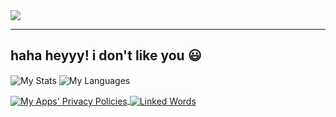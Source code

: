 <img align="center" src="https://raw.githubusercontent.com/AwaisKing/AwaisKing/main/images/dumb_anim.svg" />

---
haha heyyy! i don't like you 😃
---
<img align="center" alt="My Stats" title="My Stats" src="https://github-readme-stats.vercel.app/api?username=AwaisKing&show_icons=true&include_all_commits=true&hide=contribs,prs&theme=react"></img>
<img align="center" alt="My Languages" title="My Languages" src="https://github-readme-stats.vercel.app/api/top-langs/?username=AwaisKing&langs_count=6&layout=compact&theme=react"></img>

<a href="https://github.com/AwaisKing/Linked-Words">
    <img align="center" alt="My Apps' Privacy Policies" title="My Apps' Privacy Policies" src="https://github-readme-stats.vercel.app/api/pin/?username=AwaisKing&repo=PPs&show_owner=false&theme=react" />
</a>
<a href="https://github.com/AwaisKing/Linked-Words">
    <img align="center" alt="Linked Words" title="Linked Words" src="https://github-readme-stats.vercel.app/api/pin/?username=AwaisKing&repo=Linked-Words&show_owner=false&theme=react&layout=compact" />
</a>
